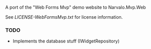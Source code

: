 ﻿
A port of the "Web Forms Mvp" demo website to Narvalo.Mvp.Web 

See _LICENSE-WebFormsMvp.txt_ for license information.

### TODO

- Implements the database stuff (IWidgetRepository)

